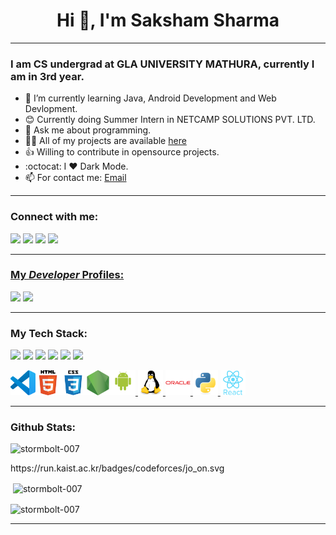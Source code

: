 
<h1 align="center">Hi 👋, I'm Saksham Sharma</h1>

______________________________________________________________________________________________________________________________________________________________________________
### I am CS undergrad at GLA UNIVERSITY MATHURA, currently I am in 3rd year.

- 🌱 I’m currently learning Java, Android Development and Web Devlopment.
- 😊 Currently doing Summer Intern in NETCAMP SOLUTIONS PVT. LTD.
- 💬 Ask me about programming.
- 👨‍💻 All of my projects are available [here](https://github.com/Stormbolt-007?tab=repositories)
- 👍 Willing to contribute in opensource projects.
- :octocat: I ❤️ Dark Mode.
- 📫 For contact me: <a href="mailto: sakshams358@gmail.com">Email</a>

______________________________________________________________________________________________________________________________________________________________________________

### Connect with me:

  <a href = "https://github.com/Stormbolt-007/"><img src ="https://img.shields.io/badge/github-web-%23.svg?&style=for-the-badge&logo=&logoColor=white%22"/></a>
  <a href = "https://www.linkedin.com/in/saksham-s-6390221b4/" target ="_blank"><img src="https://img.shields.io/badge/linkedin-%230077B5.svg?&style=for-the-badge&logo=linkedin&logoColor=white"/></a>
  <a href = "https://www.instagram.com/saksham_the_rockstar/" target ="_blank"><img src = "https://img.shields.io/badge/instagram-%23E4405F.svg?&style=for-the-badge&logo=instagram&logoColor=white"/></a>
   <a href = "https://www.facebook.com/profile.php?id=100022548558763" target ="_blank"><img src="https://img.shields.io/badge/facebook%20-%2300599C.svg?&style=for-the-badge&logo=facebook&logoColor=white"/> 

______________________________________________________________________________________________________________________________________________________________________________

### My _Developer_ Profiles:

  <a href="https://www.hackerrank.com/SakshamSharma007"><img src="https://img.shields.io/badge/-HackerRank-33BF11?style=for-the-badge&logo=HackerRank&logoColor=white"></a>
  <a href="https://github.com/Stormbolt-007"><img src="https://img.shields.io/badge/-GITHUB-181717?style=for-the-badge&logo=GitHub&logoColor=white"></a>
  
______________________________________________________________________________________________________________________________________________________________________________

### My Tech Stack:
<p align="left">

  <img src="https://img.shields.io/badge/python%20-%2314354C.svg?&style=for-the-badge&logo=python&logoColor=white"/> 
  <img src="https://img.shields.io/badge/c%20-%2300599C.svg?&style=for-the-badge&logo=c&logoColor=white"/> 
  <img src="https://img.shields.io/badge/c++%20-%2300599C.svg?&style=for-the-badge&logo=c%2B%2B&logoColor=white"/> 
  <img src="https://img.shields.io/badge/java%20-%23DA2307.svg?&style=for-the-badge&logo=Java&logoColor=white"/> 
  <img src="https://img.shields.io/badge/git%20-%23F05033.svg?&style=for-the-badge&logo=git&logoColor=white"/> 
  <img src="https://img.shields.io/badge/SQL%20-%234479A1.svg?&style=for-the-badge&logo=MySQL&logoColor=white"/>
</p>
  
<p align="left"> 
<img align="left" alt="Visual Studio Code" width="40" height="40" src="https://raw.githubusercontent.com/github/explore/80688e429a7d4ef2fca1e82350fe8e3517d3494d/topics/visual-studio-code/visual-studio-code.png"/>
<img align="left" alt="HTML5" width="40" height="40" src="https://raw.githubusercontent.com/github/explore/80688e429a7d4ef2fca1e82350fe8e3517d3494d/topics/html/html.png" />
<img align="left" alt="CSS3" width="40" height="40" src="https://raw.githubusercontent.com/github/explore/80688e429a7d4ef2fca1e82350fe8e3517d3494d/topics/css/css.png" />
<img align="left" alt="Node.js" width="40" height="40" src="https://raw.githubusercontent.com/github/explore/80688e429a7d4ef2fca1e82350fe8e3517d3494d/topics/nodejs/nodejs.png" /> 
<a href="https://developer.android.com" target="_blank"> <img src="https://raw.githubusercontent.com/devicons/devicon/master/icons/android/android-original-wordmark.svg" alt="android" width="40" height="40"/> </a> 
  <a href="https://www.linux.org/" target="_blank"> <img src="https://raw.githubusercontent.com/devicons/devicon/master/icons/linux/linux-original.svg" alt="linux" width="40" height="40"/> </a> 
  <a href="https://www.oracle.com/" target="_blank"> <img src="https://raw.githubusercontent.com/devicons/devicon/master/icons/oracle/oracle-original.svg" alt="oracle" width="40" height="40"/> </a> 
  <a href="https://www.python.org" target="_blank"> <img src="https://raw.githubusercontent.com/devicons/devicon/master/icons/python/python-original.svg" alt="python" width="40" height="40"/> </a> 
  <a href="https://reactjs.org/" target="_blank"> <img src="https://raw.githubusercontent.com/devicons/devicon/master/icons/react/react-original-wordmark.svg" alt="react" width="40" height="40"/> </a> 
  </p>
  
________________________________________________________________________________________________________________________________________________________
  
### Github Stats:
  
<p align="left"> <img src="https://komarev.com/ghpvc/?username=stormbolt-007&label=Profile%20views&color=0e75b6&style=flat" alt="stormbolt-007" /> </p>
  https://run.kaist.ac.kr/badges/codeforces/jo_on.svg




<p>&nbsp;<img align="center" src="https://github-readme-stats.vercel.app/api?username=stormbolt-007&show_icons=true&locale=en" alt="stormbolt-007" /></p>

<p><img align="center" src="https://github-readme-streak-stats.herokuapp.com/?user=stormbolt-007&" alt="stormbolt-007" /></p>

  
______________________________________________________________________________________________________________________________________________________________________________
  
  

